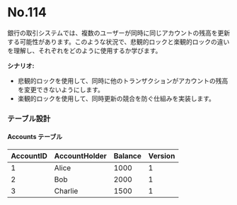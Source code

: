 # No.114

銀行の取引システムでは、複数のユーザーが同時に同じアカウントの残高を更新する可能性があります。このような状況で、悲観的ロックと楽観的ロックの違いを理解し、それぞれをどのように使用するか学びます。

**シナリオ:**

- 悲観的ロックを使用して、同時に他のトランザクションがアカウントの残高を変更できないようにします。
- 楽観的ロックを使用して、同時更新の競合を防ぐ仕組みを実装します。

### テーブル設計

#### Accounts テーブル

| AccountID | AccountHolder | Balance | Version |
|-----------|---------------|---------|---------|
| 1         | Alice         | 1000    | 1       |
| 2         | Bob           | 2000    | 1       |
| 3         | Charlie       | 1500    | 1       |
